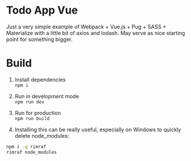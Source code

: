 # Todo App Vue
Just a very simple example of Webpack + Vue.js + Pug + SASS + Materialize with a little bit of axios and lodash. May serve as nice starting point for something bigger.

# Build 
1. Install dependencies<br />
`npm i`

2. Run in development mode<br />
`npm run dev`

3. Run for production<br />
`npm run build`

4. Installing this can be really useful, especially on Windows to quickly delete node_modules:
```bash
npm i -g rimraf
rimraf node_modules
```
